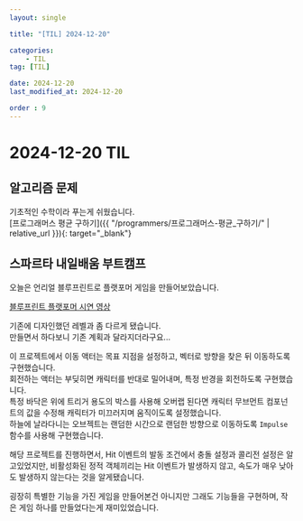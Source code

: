 ```yaml
---
layout: single

title: "[TIL] 2024-12-20"

categories:
    - TIL
tag: [TIL]

date: 2024-12-20
last_modified_at: 2024-12-20

order : 9
---
```


# 2024-12-20 TIL

## 알고리즘 문제

기초적인 수학이라 푸는게 쉬웠습니다.  
[프로그래머스 평균 구하기]({{ "/programmers/프로그래머스-평균_구하기/" | relative_url }}){: target="_blank"}

## 스파르타 내일배움 부트캠프

오늘은 언리얼 블루프린트로 플랫포머 게임을 만들어보았습니다.

[블루프린트 플랫포머 시연 영상](https://youtu.be/qv7jiqTFu2w)

기존에 디자인했던 레벨과 좀 다르게 됐습니다.  
만들면서 하다보니 기존 계획과 달라지더라구요...

이 프로젝트에서 이동 액터는 목표 지점을 설정하고, 벡터로 방향을 찾은 뒤 이동하도록 구현했습니다.  
회전하는 액터는 부딪히면 캐릭터를 반대로 밀어내며, 특정 반경을 회전하도록 구현했습니다.  
특정 바닥은 위에 트리거 용도의 박스를 사용해 오버랩 된다면 캐릭터 무브먼트 컴포넌트의 값을 수정해 캐릭터가 미끄러지며 움직이도록 설정했습니다.  
하늘에 날라다니는 오브젝트는 랜덤한 시간으로 랜덤한 방향으로 이동하도록 `Impulse`함수를 사용해 구현했습니다.

해당 프로젝트를 진행하면서, Hit 이벤트의 발동 조건에서 충돌 설정과 콜리전 설정은 알고있었지만, 비활성화된 정적 객체끼리는 Hit 이벤트가 발생하지 않고, 속도가 매우 낮아도 발생하지 않는다는 것을 알게됐습니다.

굉장히 특별한 기능을 가진 게임을 만들어본건 아니지만 그래도 기능들을 구현하며, 작은 게임 하나를 만들었다는게 재미있었습니다.